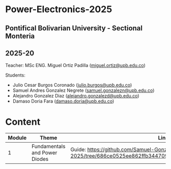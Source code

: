 # Power-Electronics-2025

## Pontifical Bolivarian University - Sectional Monteria
## 2025-20

Teacher: MSc ENG. Miguel Ortiz Padilla (miguel.ortiz@upb.edu.co)

Students:
- Julio Cesar Burgos Coronado (julio.burgos@upb.edu.co)
- Samuel Andres Gonzalez Negrete (samuel.gonzalezn@upb.edu.co)
- Alejandro Gonzalez Diaz (alejandro.gonzalezd@upb.edu.co)
- Damaso Doria Fara (damaso.doria@upb.edu.co)
# Content
|     Module     |       Theme                  |     Link       |
|----------------|------------------------------|----------------|
| 1              |Fundamentals and Power Diodes |Guide: https://github.com/Samuel-Gonzalez22/power_electronics-2025/tree/686ce0525ee862ffb344709ae54a6ee9088e1a36/Module%201           |
